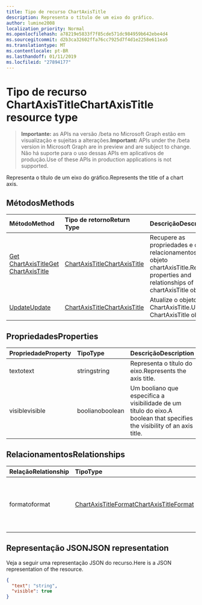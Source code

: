 ```yaml
---
title: Tipo de recurso ChartAxisTitle
description: Representa o título de um eixo do gráfico.
author: lumine2008
localization_priority: Normal
ms.openlocfilehash: a78219e5833f7f85cde571dc984959b642ebe4d4
ms.sourcegitcommit: d2b3ca32602ffa76cc7925d7f4d1e2258e611ea5
ms.translationtype: MT
ms.contentlocale: pt-BR
ms.lasthandoff: 01/11/2019
ms.locfileid: "27894177"
---
```

# <a name="chartaxistitle-resource-type"></a><span data-ttu-id="8aff4-103">Tipo de recurso ChartAxisTitle</span><span class="sxs-lookup"><span data-stu-id="8aff4-103">ChartAxisTitle resource type</span></span>

> <span data-ttu-id="8aff4-104">**Importante:** as APIs na versão /beta no Microsoft Graph estão em visualização e sujeitas a alterações.</span><span class="sxs-lookup"><span data-stu-id="8aff4-104">**Important:** APIs under the /beta version in Microsoft Graph are in preview and are subject to change.</span></span> <span data-ttu-id="8aff4-105">Não há suporte para o uso dessas APIs em aplicativos de produção.</span><span class="sxs-lookup"><span data-stu-id="8aff4-105">Use of these APIs in production applications is not supported.</span></span>

<span data-ttu-id="8aff4-106">Representa o título de um eixo do gráfico.</span><span class="sxs-lookup"><span data-stu-id="8aff4-106">Represents the title of a chart axis.</span></span>


## <a name="methods"></a><span data-ttu-id="8aff4-107">Métodos</span><span class="sxs-lookup"><span data-stu-id="8aff4-107">Methods</span></span>

| <span data-ttu-id="8aff4-108">Método</span><span class="sxs-lookup"><span data-stu-id="8aff4-108">Method</span></span>           | <span data-ttu-id="8aff4-109">Tipo de retorno</span><span class="sxs-lookup"><span data-stu-id="8aff4-109">Return Type</span></span>    |<span data-ttu-id="8aff4-110">Descrição</span><span class="sxs-lookup"><span data-stu-id="8aff4-110">Description</span></span>|
|:---------------|:--------|:----------|
|[<span data-ttu-id="8aff4-111">Get ChartAxisTitle</span><span class="sxs-lookup"><span data-stu-id="8aff4-111">Get ChartAxisTitle</span></span>](../api/chartaxistitle-get.md) | [<span data-ttu-id="8aff4-112">ChartAxisTitle</span><span class="sxs-lookup"><span data-stu-id="8aff4-112">ChartAxisTitle</span></span>](chartaxistitle.md) |<span data-ttu-id="8aff4-113">Recupere as propriedades e os relacionamentos do objeto chartAxisTitle.</span><span class="sxs-lookup"><span data-stu-id="8aff4-113">Read properties and relationships of chartAxisTitle object.</span></span>|
|[<span data-ttu-id="8aff4-114">Update</span><span class="sxs-lookup"><span data-stu-id="8aff4-114">Update</span></span>](../api/chartaxistitle-update.md) | [<span data-ttu-id="8aff4-115">ChartAxisTitle</span><span class="sxs-lookup"><span data-stu-id="8aff4-115">ChartAxisTitle</span></span>](chartaxistitle.md)    |<span data-ttu-id="8aff4-116">Atualize o objeto ChartAxisTitle.</span><span class="sxs-lookup"><span data-stu-id="8aff4-116">Update ChartAxisTitle object.</span></span> |

## <a name="properties"></a><span data-ttu-id="8aff4-117">Propriedades</span><span class="sxs-lookup"><span data-stu-id="8aff4-117">Properties</span></span>
| <span data-ttu-id="8aff4-118">Propriedade</span><span class="sxs-lookup"><span data-stu-id="8aff4-118">Property</span></span>     | <span data-ttu-id="8aff4-119">Tipo</span><span class="sxs-lookup"><span data-stu-id="8aff4-119">Type</span></span>   |<span data-ttu-id="8aff4-120">Descrição</span><span class="sxs-lookup"><span data-stu-id="8aff4-120">Description</span></span>|
|:---------------|:--------|:----------|
|<span data-ttu-id="8aff4-121">texto</span><span class="sxs-lookup"><span data-stu-id="8aff4-121">text</span></span>|<span data-ttu-id="8aff4-122">string</span><span class="sxs-lookup"><span data-stu-id="8aff4-122">string</span></span>|<span data-ttu-id="8aff4-123">Representa o título do eixo.</span><span class="sxs-lookup"><span data-stu-id="8aff4-123">Represents the axis title.</span></span>|
|<span data-ttu-id="8aff4-124">visible</span><span class="sxs-lookup"><span data-stu-id="8aff4-124">visible</span></span>|<span data-ttu-id="8aff4-125">booliano</span><span class="sxs-lookup"><span data-stu-id="8aff4-125">boolean</span></span>|<span data-ttu-id="8aff4-126">Um booliano que especifica a visibilidade de um título do eixo.</span><span class="sxs-lookup"><span data-stu-id="8aff4-126">A boolean that specifies the visibility of an axis title.</span></span>|

## <a name="relationships"></a><span data-ttu-id="8aff4-127">Relacionamentos</span><span class="sxs-lookup"><span data-stu-id="8aff4-127">Relationships</span></span>
| <span data-ttu-id="8aff4-128">Relação</span><span class="sxs-lookup"><span data-stu-id="8aff4-128">Relationship</span></span> | <span data-ttu-id="8aff4-129">Tipo</span><span class="sxs-lookup"><span data-stu-id="8aff4-129">Type</span></span>   |<span data-ttu-id="8aff4-130">Descrição</span><span class="sxs-lookup"><span data-stu-id="8aff4-130">Description</span></span>|
|:---------------|:--------|:----------|
|<span data-ttu-id="8aff4-131">formato</span><span class="sxs-lookup"><span data-stu-id="8aff4-131">format</span></span>|[<span data-ttu-id="8aff4-132">ChartAxisTitleFormat</span><span class="sxs-lookup"><span data-stu-id="8aff4-132">ChartAxisTitleFormat</span></span>](chartaxistitleformat.md)|<span data-ttu-id="8aff4-p102">Representa a formatação do título do eixo do gráfico. Somente leitura.</span><span class="sxs-lookup"><span data-stu-id="8aff4-p102">Represents the formatting of chart axis title. Read-only.</span></span>|

## <a name="json-representation"></a><span data-ttu-id="8aff4-135">Representação JSON</span><span class="sxs-lookup"><span data-stu-id="8aff4-135">JSON representation</span></span>

<span data-ttu-id="8aff4-136">Veja a seguir uma representação JSON do recurso.</span><span class="sxs-lookup"><span data-stu-id="8aff4-136">Here is a JSON representation of the resource.</span></span>

<!-- {
  "blockType": "resource",
  "optionalProperties": [

  ],
  "@odata.type": "microsoft.graph.chartAxisTitle"
}-->

```json
{
  "text": "string",
  "visible": true
}

```

<!-- uuid: 8fcb5dbc-d5aa-4681-8e31-b001d5168d79
2015-10-25 14:57:30 UTC -->
<!-- {
  "type": "#page.annotation",
  "description": "ChartAxisTitle resource",
  "keywords": "",
  "section": "documentation",
  "tocPath": ""
}-->
